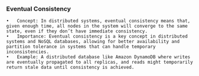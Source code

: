 ### Eventual Consistency

	•	Concept: In distributed systems, eventual consistency means that, given enough time, all nodes in the system will converge to the same state, even if they don’t have immediate consistency.
	•	Importance: Eventual consistency is a key concept in distributed systems and NoSQL databases, allowing for better availability and partition tolerance in systems that can handle temporary inconsistencies.
	•	Example: A distributed database like Amazon DynamoDB where writes are eventually propagated to all replicas, and reads might temporarily return stale data until consistency is achieved.
